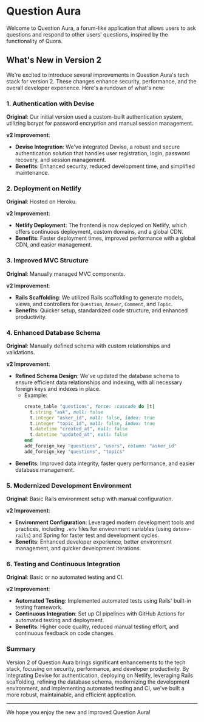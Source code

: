 # Question Aura

Welcome to Question Aura, a forum-like application that allows users to ask questions and respond to other users' questions, inspired by the functionality of Quora.

## What's New in Version 2

We're excited to introduce several improvements in Question Aura's tech stack for version 2. These changes enhance security, performance, and the overall developer experience. Here's a rundown of what's new:

### 1. Authentication with Devise
**Original**: Our initial version used a custom-built authentication system, utilizing bcrypt for password encryption and manual session management.

**v2 Improvement**:
- **Devise Integration**: We've integrated Devise, a robust and secure authentication solution that handles user registration, login, password recovery, and session management.
- **Benefits**: Enhanced security, reduced development time, and simplified maintenance.

### 2. Deployment on Netlify
**Original**: Hosted on Heroku.

**v2 Improvement**:
- **Netlify Deployment**: The frontend is now deployed on Netlify, which offers continuous deployment, custom domains, and a global CDN.
- **Benefits**: Faster deployment times, improved performance with a global CDN, and easier management.

### 3. Improved MVC Structure
**Original**: Manually managed MVC components.

**v2 Improvement**:
- **Rails Scaffolding**: We utilized Rails scaffolding to generate models, views, and controllers for `Question`, `Answer`, `Comment`, and `Topic`.
- **Benefits**: Quicker setup, standardized code structure, and enhanced productivity.

### 4. Enhanced Database Schema
**Original**: Manually defined schema with custom relationships and validations.

**v2 Improvement**:
- **Refined Schema Design**: We've updated the database schema to ensure efficient data relationships and indexing, with all necessary foreign keys and indexes in place.
  - Example:
    ```ruby
    create_table "questions", force: :cascade do |t|
      t.string "ask", null: false
      t.integer "asker_id", null: false, index: true
      t.integer "topic_id", null: false, index: true
      t.datetime "created_at", null: false
      t.datetime "updated_at", null: false
    end
    add_foreign_key "questions", "users", column: "asker_id"
    add_foreign_key "questions", "topics"
    ```
- **Benefits**: Improved data integrity, faster query performance, and easier database management.

### 5. Modernized Development Environment
**Original**: Basic Rails environment setup with manual configuration.

**v2 Improvement**:
- **Environment Configuration**: Leveraged modern development tools and practices, including `.env` files for environment variables (using `dotenv-rails`) and Spring for faster test and development cycles.
- **Benefits**: Enhanced developer experience, better environment management, and quicker development iterations.

### 6. Testing and Continuous Integration
**Original**: Basic or no automated testing and CI.

**v2 Improvement**:
- **Automated Testing**: Implemented automated tests using Rails' built-in testing framework.
- **Continuous Integration**: Set up CI pipelines with GitHub Actions for automated testing and deployment.
- **Benefits**: Higher code quality, reduced manual testing effort, and continuous feedback on code changes.

### Summary

Version 2 of Question Aura brings significant enhancements to the tech stack, focusing on security, performance, and developer productivity. By integrating Devise for authentication, deploying on Netlify, leveraging Rails scaffolding, refining the database schema, modernizing the development environment, and implementing automated testing and CI, we've built a more robust, maintainable, and efficient application.

---

We hope you enjoy the new and improved Question Aura!
